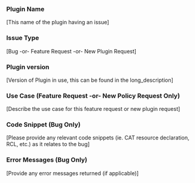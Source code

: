 ### Plugin Name
[This name of the plugin having an issue]

### Issue Type
[Bug -or- Feature Request -or- New Plugin Request]

### Plugin version
[Version of Plugin in use, this can be found in the long_description]

### Use Case (Feature Request -or- New Policy Request Only)
[Describe the use case for this feature request or new plugin request]

### Code Snippet (Bug Only)
[Please provide any relevant code snippets (ie. CAT resource declaration, RCL, etc.) as it relates to the bug]

### Error Messages (Bug Only)
[Provide any error messages returned (if applicable)]

